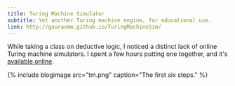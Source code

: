 ```yaml
---
title: Turing Machine Simulator
subtitle: Yet another Turing machine engine, for educational use.
link: http://gauravmm.github.io/TuringMachineSim/
---
```


While taking a class on deductive logic, I noticed a distinct lack of online Turing machine simulators. I spent a few hours putting one together, and it's [available online](http://gauravmm.github.io/TuringMachineSim/).

{% include blogimage src="tm.png" caption="The first six steps." %}
